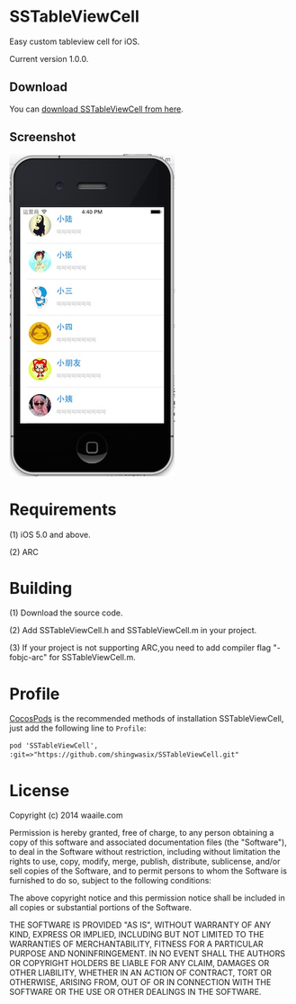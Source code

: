 # SSTableViewCell

Easy custom tableview cell for iOS.

Current version 1.0.0.

## Download

You can [download SSTableViewCell from here](https://github.com/shingwasix/SSTableViewCell).

## Screenshot

![SSTableViewCell](https://raw.githubusercontent.com/shingwasix/SSTableViewCell/master/screenshoot.jpg)

# Requirements

(1) iOS 5.0 and above.

(2) ARC

# Building

(1) Download the source code.

(2) Add SSTableViewCell.h and SSTableViewCell.m in your project.

(3) If your project is not supporting ARC,you need to add compiler flag "-fobjc-arc" for SSTableViewCell.m.

# Profile

[CocosPods](http://cocosPods.org) is the recommended methods of installation SSTableViewCell, just add the following line to `Profile`:

```
pod 'SSTableViewCell', :git=>"https://github.com/shingwasix/SSTableViewCell.git"
```

# License

Copyright (c) 2014 waaile.com

Permission is hereby granted, free of charge, to any person obtaining a copy
of this software and associated documentation files (the "Software"), to deal
in the Software without restriction, including without limitation the rights
to use, copy, modify, merge, publish, distribute, sublicense, and/or sell
copies of the Software, and to permit persons to whom the Software is
furnished to do so, subject to the following conditions:

The above copyright notice and this permission notice shall be included in
all copies or substantial portions of the Software.

THE SOFTWARE IS PROVIDED "AS IS", WITHOUT WARRANTY OF ANY KIND, EXPRESS OR
IMPLIED, INCLUDING BUT NOT LIMITED TO THE WARRANTIES OF MERCHANTABILITY,
FITNESS FOR A PARTICULAR PURPOSE AND NONINFRINGEMENT. IN NO EVENT SHALL THE
AUTHORS OR COPYRIGHT HOLDERS BE LIABLE FOR ANY CLAIM, DAMAGES OR OTHER
LIABILITY, WHETHER IN AN ACTION OF CONTRACT, TORT OR OTHERWISE, ARISING FROM,
OUT OF OR IN CONNECTION WITH THE SOFTWARE OR THE USE OR OTHER DEALINGS IN
THE SOFTWARE.
